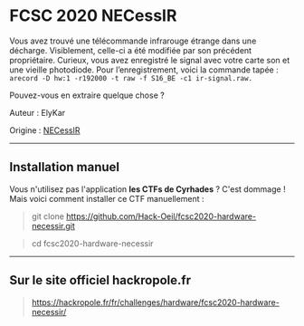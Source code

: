 # FCSC 2020 NECessIR

Vous avez trouvé une télécommande infrarouge étrange dans une décharge. Visiblement, celle-ci a été modifiée par son précédent propriétaire. Curieux, vous avez enregistré le signal avec votre carte son et une vieille photodiode. Pour l’enregistrement, voici la commande tapée : `arecord -D hw:1 -r192000 -t raw -f S16_BE -c1 ir-signal.raw.`

Pouvez-vous en extraire quelque chose ?



Auteur : ElyKar

Origine : [NECessIR](https://hackropole.fr/fr/challenges/hardware/fcsc2020-hardware-necessir/)


-----------

## Installation manuel
Vous n'utilisez pas l'application **les CTFs de Cyrhades** ? C'est dommage !
Mais voici comment installer ce CTF manuellement :

> git clone https://github.com/Hack-Oeil/fcsc2020-hardware-necessir.git

> cd fcsc2020-hardware-necessir


-----------

## Sur le site officiel hackropole.fr
> https://hackropole.fr/fr/challenges/hardware/fcsc2020-hardware-necessir/